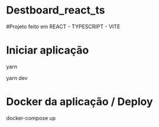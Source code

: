 # Destboard_react_ts

#Projeto feito em REACT - TYPESCRIPT - VITE

# Iniciar aplicação

yarn

yarn dev


# Docker da aplicação / Deploy

docker-compose up

